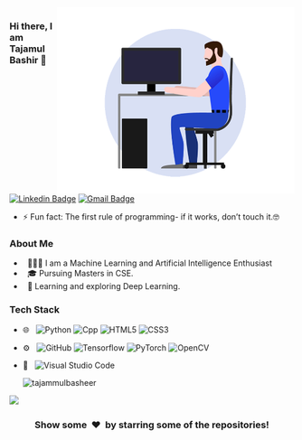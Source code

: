 
<img align="right" src="https://github.com/aayuvraj/aayuvraj/blob/main/devguy3.gif" alt="Code" width="420" height="330">


### Hi there, I am Tajamul Bashir 👋
[![Linkedin Badge](https://img.shields.io/badge/-tajammulbasheer-blue?style=flat-square&logo=Linkedin&logoColor=white&link=https://www.linkedin.com/in/tajammulbasheer/)](https://www.linkedin.com/in/tajammulbasheer/)
[![Gmail Badge](https://img.shields.io/badge/-tajammulbasheer999@gmail.com-c14438?style=flat-square&logo=Gmail&logoColor=white&link=mailto:tajammulbasheer999@gmail.com)](mailto:tajammulbasheer999@gmail.com) 

<!--- 🎯 Portfolio website: [Portfolio](https://tajammulbasheer.github.io/)--->
- ⚡ Fun fact: The first rule of programming- if it works, don’t touch it.🤓

### About Me

- &nbsp; 👨🏻‍💻 I am a Machine Learning and Artificial Intelligence Enthusiast
- &nbsp; 🎓 Pursuing Masters in CSE.
- &nbsp; 🌱 Learning and exploring Deep Learning.
    
### Tech Stack
- 🌐 &nbsp; 
  ![Python](https://img.shields.io/badge/-Python-000000?style=flat&logo=python)
  ![Cpp](https://img.shields.io/badge/-cpp-333333?style=flat&logo=cplusplus&logoColor=blue)
  ![HTML5](https://img.shields.io/badge/-HTML5-000000?style=flat&logo=HTML5)
  ![CSS3](https://img.shields.io/badge/-CSS3-000000?style=flat&logo=CSS3)

- ⚙️ &nbsp;
  ![GitHub](https://img.shields.io/badge/-GitHub-000000?style=flat&logo=github&logoColor=FFFFFF)
  ![Tensorflow](https://img.shields.io/badge/-Tensorflow-000000?style=flat&logo=tensorflow)
  ![PyTorch](https://img.shields.io/badge/-PyTorch-000000?style=flat&logo=pytorch)
  ![OpenCV](https://img.shields.io/badge/-OpenCV-000000?style=flat&logo=opencv)
- 🔧 &nbsp;
  ![Visual Studio Code](https://img.shields.io/badge/-Visual%20Studio%20Code-333333?style=flat&logo=visual-studio-code&logoColor=007ACC)
  
  <p align="left"> <img src="https://komarev.com/ghpvc/?username=tajammulbasheer" alt="tajammulbasheer" /> </p>
 

<a href="https://github.com/tajammulbasheer">
  <img height="180em" src="https://github-readme-stats.vercel.app/api?username=tajammulbasheer&theme=buefy&show_icons=true" />

</a>


<div align="center">
    <h3 align="center">Show some &nbsp;❤️&nbsp; by starring some of the repositories!</h3>
</div>



<!---
tajammulbasheer/tajammulbasheer is a ✨ special ✨ repository because its `README.md` (this file) appears on your GitHub profile.
You can click the Preview link to take a look at your changes.
--->

